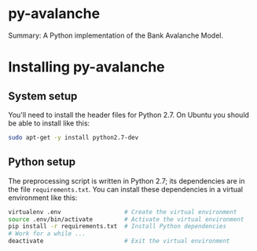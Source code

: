 py-avalanche
============

Summary: A Python implementation of the Bank Avalanche Model.

Installing py-avalanche
=======================

## System setup
You'll need to install the header files for Python 2.7. On
Ubuntu you should be able to install like this:

```bash
sudo apt-get -y install python2.7-dev
```

## Python setup
The preprocessing script is written in Python 2.7; its dependencies are in the
file `requirements.txt`.
You can install these dependencies in a virtual environment like this:

```bash
virtualenv .env                  # Create the virtual environment
source .env/bin/activate         # Activate the virtual environment
pip install -r requirements.txt  # Install Python dependencies
# Work for a while ...
deactivate                       # Exit the virtual environment
```
